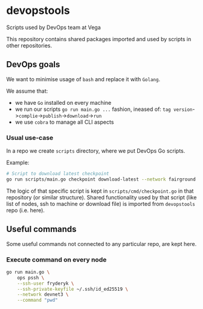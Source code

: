# devopstools
Scripts used by DevOps team at Vega

This repository contains shared packages imported and used by scripts in other repositories.

## DevOps goals

We want to minimise usage of `bash` and replace it with `Golang`.

We assume that:
- we have `Go` installed on every machine
- we run our scripts `go run main.go ...` fashion, ineased of: `tag version`->`complie`->`publish`->`download`->`run`
- we use `cobra` to manage all CLI aspects

### Usual use-case

In a repo we create `scripts` directory, where we put DevOps Go scripts.

Example:
```bash
# Script to download latest checkpoint
go run scripts/main.go checkpoint download-latest --network fairground
```
The logic of that specific script is kept in `scripts/cmd/checkpoint.go` in that repository (or similar structure).
Shared functionality used by that script (like list of nodes, ssh to machine or download file) is imported from `devopstools` repo (i.e. here).

## Useful commands

Some useful commands not connected to any particular repo, are kept here.

### Execute command on every node

```bash
go run main.go \
    ops pssh \
    --ssh-user fryderyk \
    --ssh-private-keyfile ~/.ssh/id_ed25519 \
    --network devnet3 \
    --command "pwd"
```